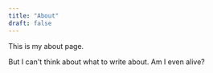 ```yaml
---
title: "About"
draft: false
---
```

This is my about page.

But I can't think about what to write about. Am I even alive?

